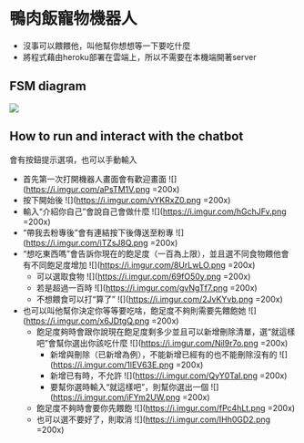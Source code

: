 # 鴨肉飯寵物機器人
* 沒事可以餵餵他，叫他幫你想想等一下要吃什麼
* 將程式藉由heroku部署在雲端上，所以不需要在本機端開著server
## FSM diagram
![](https://i.imgur.com/bidCF86.png)

## How to run and interact with the chatbot
會有按鈕提示選項，也可以手動輸入
* 首先第一次打開機器人畫面會有歡迎畫面
![](https://i.imgur.com/aPsTM1V.png =200x)
* 按下開始後
![](https://i.imgur.com/vYKRxZ0.png =200x)
* 輸入“介紹你自己”會說自己會做什麼
![](https://i.imgur.com/hGchJFv.png =200x)
* “帶我去粉專後”會有連結按下後傳送至粉專
![](https://i.imgur.com/iTZsJ8Q.png =200x)
* “想吃東西嗎”會告訴你現在的飽足度（一百為上限），並且選不同食物餵他會有不同飽足度增加
![](https://i.imgur.com/8UrLwLO.png =200x)
    * 可以選取食物
![](https://i.imgur.com/69fO50y.png =200x)
    * 若是超過一百時
![](https://i.imgur.com/gvNgTf7.png =200x)
    * 不想餵食可以打“算了”
![](https://i.imgur.com/2JvKYvb.png =200x)
* 也可以叫他幫你決定你等等要吃啥，飽足度不夠則需要先餵飽她
![](https://i.imgur.com/x6JDtgQ.png =200x)
    * 飽足度夠時會跟你說現在飽足度剩多少並且可以新增刪除清單，選“就這樣吧”會幫你選出你該吃什麼
![](https://i.imgur.com/Nil9r7o.png =200x)
        * 新增與刪除（已新增為例），不能新增已經有的也不能刪除沒有的
![](https://i.imgur.com/1lEV63E.png =200x)
        * 新增已有時，不允許
![](https://i.imgur.com/QyY0TaI.png =200x)
        * 要幫你選時輸入“就這樣吧”，則幫你選出一個
![](https://i.imgur.com/iFYm2UW.png =200x)
    * 飽足度不夠時會要你先餵飽
![](https://i.imgur.com/fPc4hLt.png =200x)
    * 也可以選不要好了，則取消
![](https://i.imgur.com/IHh0GD2.png =200x)
